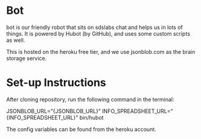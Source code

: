 Bot
===

bot is our friendly robot that sits on sdslabs chat and helps us in lots of things.
It is powered by Hubot (by GitHub), and uses some custom scripts as well.

This is hosted on the heroku free tier, and we use jsonblob.com as the brain storage
service.

Set-up Instructions
===================

After cloning repository, run the following command in the terminal:

JSONBLOB_URL="{JSONBLOB_URL}" INFO_SPREADSHEET_URL="{INFO_SPREADSHEET_URL}" bin/hubot

The config variables can be found from the heroku account.

